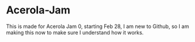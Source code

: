 # Acerola-Jam

This is made for Acerola Jam 0, starting Feb 28,
I am new to Github, so I am making this now to make sure I understand how it works.
